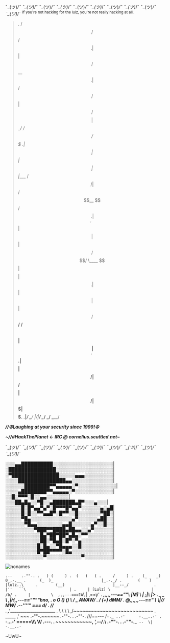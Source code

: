 ¯\_(ツ)_/¯ ¯\_(ツ)_/¯ ¯\_(ツ)_/¯ ¯\_(ツ)_/¯ ¯\_(ツ)_/¯ ¯\_(ツ)_/¯ ¯\_(ツ)_/¯ ¯\_(ツ)_/¯ ¯\_(ツ)_/¯ ¯\_(ツ)_/¯ 
<sup>If you're not hacking for the lulz, you're not really hacking at all.</sup>
>. /$$                 /$$            /$$$$$$
.| $$                | $$           /$$__  $$
.| $$       /$$   /$$| $$ /$$$$$$$$| $$  \__/  /$$$$$$   /$$$$$$$
.| $$      | $$  | $$| $$|____ /$$/|  $$$$$$  /$$__  $$ /$$_____/
.| $$      | $$  | $$| $$   /$$$$/  \____  $$| $$$$$$$$| $$
.| $$      | $$  | $$| $$  /$$__/   /$$  \ $$| $$_____/| $$
.| $$$$$$$$|  $$$$$$/| $$ /$$$$$$$$|  $$$$$$/|  $$$$$$$|  $$$$$$.$
.|________/ \______/ |__/|________/ \______/  \_______/ \_______/
>
***//☮Laughing at your security since 1999!☮***

***~//#HackThePlanet <- IRC @ cornelius.scuttled.net~***

¯\_(ツ)_/¯ ¯\_(ツ)_/¯ ¯\_(ツ)_/¯ ¯\_(ツ)_/¯ ¯\_(ツ)_/¯ ¯\_(ツ)_/¯ ¯\_(ツ)_/¯ ¯\_(ツ)_/¯ ¯\_(ツ)_/¯ ¯\_(ツ)_/¯ 
>
░░░▄▄██████████░░░░░░░░░░░░░░░░░░░| 
░███████████████░░░░░░░░░░░░░░░░░░|
░▀███████████████░░░░░▄▄▄░░░░░░░░░|
░░░░███████████████▄▄░░░░░░░░░░░░░|
░░░░░░████████▀▀▄▄▄▄▄░▀░░░░░░░░░░░░|
░░░░▄████████▀▀▄▄▄▄▄░▀░░░░░░░░░░░░|
░░█░▀▀▀░█░░▄▄░░░░░░░|
░░░██▄█▄░░▀█░░▄███████▄█▀░░░▄░░░|
░░░░░█░█▀▄▄▀▄▀░█▀▀▀█▀▄▄▀░░░░░░▄░▄█|
░░░░░█░█░░▀▀▄▄█▀░█▀▀░░█░░░░░░░▀██░|
░░░░░▀█▄░░░░░░░░░░░░░▄▀░░░░░░▄██░░|
░░░░░░▀█▄▄░░░░░░░░▄▄█░░░░░░▄▀░░█░░|
░░░░░░░░░▀███▀▀████▄██▄▄░░▄▀░░░░░░|
░░░░░░░░░░░█▄▀██▀██▀▄█▄░▀▀░░░░░░░░|
░░░░░░░░░░░██░▀█▄█░█▀░▀▄░░░░░░░░░░|
░░░░░░░░░░█░█▄░░▀█▄▄▄░░█░░░░░░░░░░|
░░░░░░░░░░█▀██▀▀▀▀░█▄░░░░░░░░░░░░░|
░░░░░░░░░░░░▀░░░░░░░░░░░▀░░░░░░░░░|
>
![nonames](https://user-images.githubusercontent.com/1758914/214786559-11078616-a57f-42f2-a6e3-246d7e7deb6b.gif)


`.--    .-""-.
.   ) (     )
.  (   )   (
.     /     )
.    (_    _)                     0_,-.__
.      (_  )_                     |_.-._/
.       (    )                    |lulz..\    
.        (__)                     |__--_/          
.     |''   ``\                   |
.     | [Lulz] \                  |      /b/
.     |         \  ,,,---===?A`\  |  ,==y'
.   ___,,,,,---==""\        |M] \ | ;|\ |>
.           _   _   \   ___,|H,,---==""""bno,
.    o  O  (_) (_)   \ /          _     AWAW/
.                     /         _(+)_  dMM/
.      \@_,,,,,,---=="   \      \\|//  MW/
.--''''"                         ===  d/
.                                    //   
.                                    ,'_________________________
.   \    \    \     \               ,/~~~~~~~~~~~~~~~~~~~~~~~~~~~
.                         _____    ,'  ~~~   .-""-.~~~~~~  .-""-.
.      .-""-.           ///==---   /`-._ ..-'      -.__..-'
.            `-.__..-' =====\\\\\\ V/  .---\.
.                     ~~~~~~~~~~~~, _',--/_.\  .-""-.
.                            .-""-.___` --  \|         -.__..-`

~UwU~

